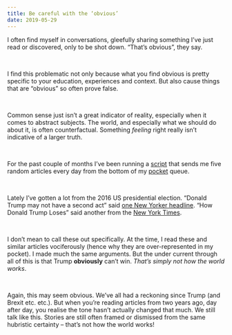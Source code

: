 ```yaml
---
title: Be careful with the ‘obvious’
date: 2019-05-29
---
```


<!--kg-card-begin: html--><p>I often find myself in conversations, gleefully sharing something I’ve just read or discovered, only to be shot down. “That’s obvious”, they say.</p><br>
<p>I find this problematic not only because what you find obvious is pretty specific to your education, experiences and context. But also cause things that are “obvious” so often prove false.</p><br>
<p>Common sense just isn’t a great indicator of reality, especially when it comes to abstract subjects. The world, and especially what we should do about it, is often counterfactual. Something <em>feeling</em> right really isn’t indicative of a larger truth.</p><br>
<p>For the past couple of months I’ve been running a <a href="https://github.com/joshnicholas/Send-email-with-random-pocket-articles">script</a> that sends me five random articles every day from the bottom of my <a href="https://getpocket.com">pocket</a> queue.</p><br>
<p>Lately I’ve gotten a lot from the 2016 US presidential election. “Donald Trump may not have a second act” said <a href="http://www.newyorker.com/news/news-desk/donald-trump-may-not-have-a-second-act">one New Yorker headline</a>. “How Donald Trump Loses” said another from the <a href="http://www.nytimes.com/2016/01/07/opinion/campaign-stops/how-donald-trump-loses.html">New York Times</a>.</p><br>
<p>I don’t mean to call these out specifically. At the time, I read these and similar articles vociferously (hence why they are over-represented in my pocket). I made much the same arguments. But the under current through all of this is that Trump <strong>obviously</strong> can’t win. <em>That’s simply not how the world works</em>.</p><br>
<p>Again, this may seem obvious. We’ve all had a reckoning since Trump (and Brexit etc. etc.). But when you’re reading articles from two years ago, day after day, you realise the tone hasn’t actually changed that much. We still talk like this. Stories are still often framed or dismissed from the same hubristic certainty &#8211; that’s not how the world works!</p><br>
<!--kg-card-end: html-->